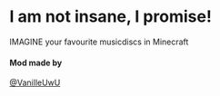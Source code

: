 
# I am not insane, I promise!

IMAGINE your favourite musicdiscs in Minecraft


#### Mod made by

[@VanilleUwU](https://www.github.com/vanilleuwu)

